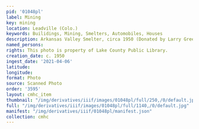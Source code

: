 ```yaml
---
pid: '01048pl'
label: Mining
key: mining
location: Leadville (Colo.)
keywords: Builidings, Mining, Smelters, Automobiles, Houses
description: Arkansas Valley Smelter, circa 1950 (Donated by Larry Green)
named_persons: 
rights: This photo is property of Lake County Public Library.
creation_date: c. 1950
ingest_date: '2021-04-06'
latitude: 
longitude: 
format: Photo
source: Scanned Photo
order: '3595'
layout: cmhc_item
thumbnail: "/img/derivatives/iiif/images/01048pl/full/250,/0/default.jpg"
full: "/img/derivatives/iiif/images/01048pl/full/1140,/0/default.jpg"
manifest: "/img/derivatives/iiif/01048pl/manifest.json"
collection: cmhc
---
```

